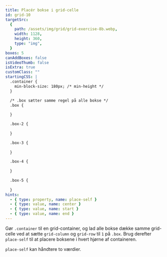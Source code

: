 ```yaml
---
title: Placér bokse i grid-celle
id: grid-10
targetSrc:
  {
    path: /assets/img/grid/grid-exercise-8b.webp,
    width: 1128,
    height: 360,
    type: "img",
  }
boxes: 5
canAddBoxes: false
isVideoThumb: false
isExtra: true
customClass: ""
startingCSS: |
  .container {
    min-block-size: 180px; /* min-height */
  }

  /* .box sætter samme regel på alle bokse */
  .box {
    
  }

  .box-2 {
    
  }

  .box-3 {
    
  }

  .box-4 {
    
  }

  .box-5 {
    
  }
hints:
  - { type: property, name: place-self }
  - { type: value, name: center }
  - { type: value, name: start }
  - { type: value, name: end }
---
```


Gør <code class="token selector">.container</code> til en grid-container, og lad alle bokse dække samme grid-celle ved at sætte `grid-column` og `grid-row` til <code data-type="value">1</code> på <code class="token selector">.box</code>. Brug derefter `place-self` til at placere boksene i hvert hjørne af containeren.

`place-self` kan håndtere to værdier.
